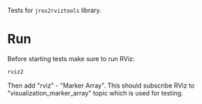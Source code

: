 Tests for `jros2rviztools` library.

# Run

Before starting tests make sure to run RViz:

```bash
rviz2
```

Then add "rviz" - "Marker Array". This should subscribe RViz to "visualization_marker_array" topic which is used for testing.
